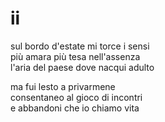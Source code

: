 # ii

sul bordo d'estate mi torce i sensi  
più amara più tesa nell'assenza  
l'aria del paese dove nacqui adulto

ma fui lesto a privarmene  
consentaneo al gioco di incontri  
e abbandoni che io chiamo vita
